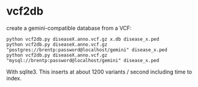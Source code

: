 vcf2db
======

create a gemini-compatible database from a VCF:

```
python vcf2db.py diseaseX.anno.vcf.gz x.db disease_x.ped
python vcf2db.py diseaseX.anno.vcf.gz "postgres://brentp:password@localhost/gemini" disease_x.ped
python vcf2db.py diseaseX.anno.vcf.gz "mysql://brentp:password@localhost/gemini" disease_x.ped
```

With sqlite3. This inserts at about 1200 variants / second including time to index.
